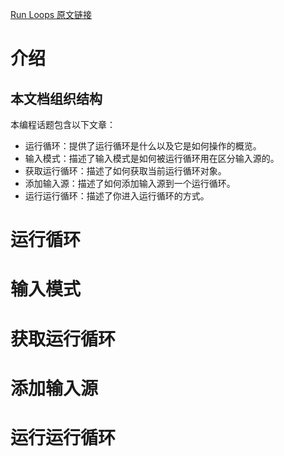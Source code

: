 [Run Loops 原文链接](https://developer.apple.com/library/archive/documentation/Cocoa/Conceptual/InputControl/InputControl.html#//apple_ref/doc/uid/10000062i)

# 介绍
## 本文档组织结构

本编程话题包含以下文章：  

* 运行循环：提供了运行循环是什么以及它是如何操作的概览。
* 输入模式：描述了输入模式是如何被运行循环用在区分输入源的。
* 获取运行循环：描述了如何获取当前运行循环对象。
* 添加输入源：描述了如何添加输入源到一个运行循环。
* 运行运行循环：描述了你进入运行循环的方式。

# 运行循环

# 输入模式

# 获取运行循环

# 添加输入源

# 运行运行循环